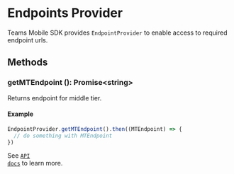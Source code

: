 # Endpoints Provider
Teams Mobile SDK provides `EndpointProvider` to enable access to required endpoint urls.

## Methods

### getMTEndpoint (): Promise&lt;string>
Returns endpoint for middle tier.


#### Example
```typescript
EndpointProvider.getMTEndpoint().then((MTEndpoint) => {
  // do something with MTEndpoint
})
```
See <code>[API docs](xref:teams-mobile-sdk.EndpointProviderInterface)</code> to learn more.
